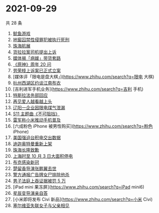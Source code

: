 # 2021-09-29

共 28 条

<!-- BEGIN -->
<!-- 最后更新时间 Wed Sep 29 2021 12:08:09 GMT+0800 (China Standard Time) -->

1. [鱿鱼游戏](https://www.zhihu.com/search?q=鱿鱼游戏)
1. [地窖囚禁性侵罪犯被执行死刑](https://www.zhihu.com/search?q=地窖囚禁)
1. [珠海航展](https://www.zhihu.com/search?q=珠海航展)
1. [货拉拉案司机提出上诉](https://www.zhihu.com/search?q=货拉拉)
1. [媒体揭「病媛」带货套路](https://www.zhihu.com/search?q=病媛)
1. [《原神》周年 20 问](https://www.zhihu.com/search?q=原神)
1. [劳荣枝上诉案已正式立案](https://www.zhihu.com/search?q=劳荣枝)
1. [媒体评「限电是盘大棋」](https://www.zhihu.com/search?q=限电 大棋)
1. [杭州西湖区约谈江南布衣](https://www.zhihu.com/search?q=江南布衣)
1. [吉利进军手机业务](https://www.zhihu.com/search?q=吉利 手机)
1. [特斯拉法务部回应](https://www.zhihu.com/search?q=特斯拉)
1. [再见爱人越看越上头](https://www.zhihu.com/search?q=再见爱人)
1. [辽阳一企业因限电煤气泄漏](https://www.zhihu.com/search?q=辽阳煤气泄漏)
1. [S11 主题曲《不可阻挡》](https://www.zhihu.com/search?q=s11主题曲)
1. [雷军称小米推动手机普及](https://www.zhihu.com/search?q=雷军小米)
1. [六成粉色 iPhone 被男性购买](https://www.zhihu.com/search?q=粉色 iPhone)
1. [美国强迫台积电交出数据](https://www.zhihu.com/search?q=台积电)
1. [迪迦奥特曼重新上架](https://www.zhihu.com/search?q=迪迦奥特曼)
1. [珠海长隆致歉](https://www.zhihu.com/search?q=珠海长隆)
1. [上海时至 10 月 3 日大面积停电](https://www.zhihu.com/search?q=上海停电)
1. [布克感染新冠](https://www.zhihu.com/search?q=布克)
1. [楚留香导演张鹏翼去世](https://www.zhihu.com/search?q=张鹏翼)
1. [警方通报广告牌女尸排除他杀](https://www.zhihu.com/search?q=广告牌)
1. [男子法庭上吞证据被罚 5 万](https://www.zhihu.com/search?q=吞证据)
1. [iPad mini 果冻屏](https://www.zhihu.com/search?q=iPad mini6)
1. [星辰变导演亲自答](https://www.zhihu.com/search?q=星辰变)
1. [小米即将发布 Civi 新品](https://www.zhihu.com/search?q=小米 Civi)
1. [塞尔维亚失联女子与父亲相见](https://www.zhihu.com/search?q=失联女子)

<!-- END -->
